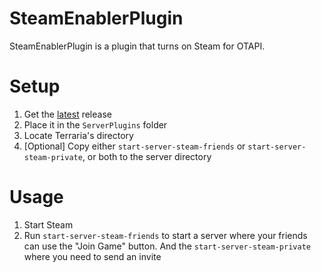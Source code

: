 # SteamEnablerPlugin
SteamEnablerPlugin is a plugin that turns on Steam for OTAPI.

# Setup
1. Get the [latest](https://github.com/Arthri/SteamEnablerPlugin/releases/latest) release
1. Place it in the `ServerPlugins` folder
1. Locate Terraria's directory
1. [Optional] Copy either `start-server-steam-friends` or `start-server-steam-private`, or both to the server directory

# Usage
1. Start Steam
1. Run `start-server-steam-friends` to start a server where your friends can use the "Join Game" button. And the `start-server-steam-private` where you need to send an invite
